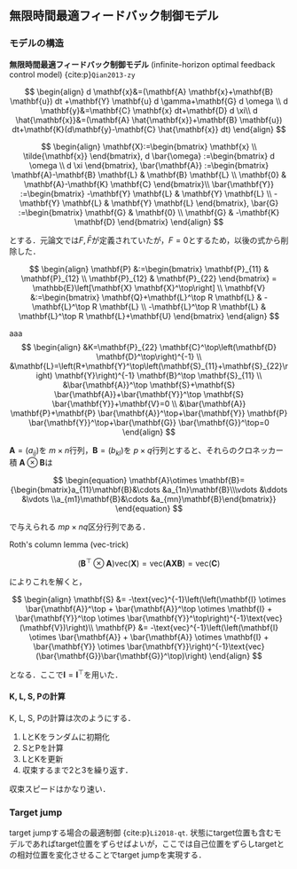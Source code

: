 ## 無限時間最適フィードバック制御モデル
### モデルの構造
**無限時間最適フィードバック制御モデル** (infinite-horizon optimal feedback control model) {cite:p}`Qian2013-zy`

$$
\begin{align}
d \mathbf{x}&=(\mathbf{A} \mathbf{x}+\mathbf{B} \mathbf{u}) dt +\mathbf{Y} \mathbf{u} d \gamma+\mathbf{G} d \omega \\
d \mathbf{y}&=\mathbf{C} \mathbf{x} dt+\mathbf{D} d \xi\\
d \hat{\mathbf{x}}&=(\mathbf{A} \hat{\mathbf{x}}+\mathbf{B} \mathbf{u}) dt+\mathbf{K}(d\mathbf{y}-\mathbf{C} \hat{\mathbf{x}} dt)
\end{align}
$$

$$
\begin{align}
\mathbf{X}:=\begin{bmatrix}
\mathbf{x} \\
\tilde{\mathbf{x}}
\end{bmatrix}, d \bar{\omega} :=\begin{bmatrix}
d \omega \\
d \xi
\end{bmatrix}, \bar{\mathbf{A}} :=\begin{bmatrix}
\mathbf{A}-\mathbf{B} \mathbf{L} & \mathbf{B} \mathbf{L} \\
\mathbf{0} & \mathbf{A}-\mathbf{K} \mathbf{C}
\end{bmatrix}\\
\bar{\mathbf{Y}} :=\begin{bmatrix}
-\mathbf{Y} \mathbf{L} & \mathbf{Y} \mathbf{L} \\
-\mathbf{Y} \mathbf{L} & \mathbf{Y} \mathbf{L}
\end{bmatrix}, \bar{G} :=\begin{bmatrix}
\mathbf{G} & \mathbf{0} \\
\mathbf{G} & -\mathbf{K} \mathbf{D}
\end{bmatrix}
\end{align}
$$

とする．元論文では$F, \bar{F}$が定義されていたが，$F=0$とするため，以後の式から削除した．

$$
\begin{align}
\mathbf{P} &:=\begin{bmatrix}
\mathbf{P}_{11} & \mathbf{P}_{12} \\
\mathbf{P}_{12} & \mathbf{P}_{22}
\end{bmatrix} = \mathbb{E}\left[\mathbf{X} \mathbf{X}^\top\right] \\
\mathbf{V} &:=\begin{bmatrix}
\mathbf{Q}+\mathbf{L}^\top R \mathbf{L} & -\mathbf{L}^\top R \mathbf{L} \\
-\mathbf{L}^\top R \mathbf{L} & \mathbf{L}^\top R \mathbf{L}+\mathbf{U}
\end{bmatrix}
\end{align}
$$

aaa
$$
\begin{align}
&K=\mathbf{P}_{22} \mathbf{C}^\top\left(\mathbf{D} \mathbf{D}^\top\right)^{-1} \\
&\mathbf{L}=\left(R+\mathbf{Y}^\top\left(\mathbf{S}_{11}+\mathbf{S}_{22}\right) \mathbf{Y}\right)^{-1} \mathbf{B}^\top \mathbf{S}_{11} \\
&\bar{\mathbf{A}}^\top \mathbf{S}+\mathbf{S} \bar{\mathbf{A}}+\bar{\mathbf{Y}}^\top \mathbf{S} \bar{\mathbf{Y}}+\mathbf{V}=0 \\
&\bar{\mathbf{A}} \mathbf{P}+\mathbf{P} \bar{\mathbf{A}}^\top+\bar{\mathbf{Y}} \mathbf{P} \bar{\mathbf{Y}}^\top+\bar{\mathbf{G}} \bar{\mathbf{G}}^\top=0
\end{align}
$$


$\mathbf{A} = (a_{ij})$を $m \times n$行列，$\mathbf{B} = (b_{kl})$を $p \times q$行列とすると、それらのクロネッカー積 $\mathbf{A} \otimes \mathbf{B}$は

$$
\begin{equation}
\mathbf{A}\otimes \mathbf{B}={\begin{bmatrix}a_{11}\mathbf{B}&\cdots &a_{1n}\mathbf{B}\\\vdots &\ddots &\vdots \\a_{m1}\mathbf{B}&\cdots &a_{mn}\mathbf{B}\end{bmatrix}}
\end{equation}
$$

で与えられる $mp \times nq$区分行列である．

Roth's column lemma (vec-trick) 

$$
\begin{equation}
(\mathbf{B}^\top \otimes \mathbf{A})\text{vec}(\mathbf{X}) = \text{vec}(\mathbf{A}\mathbf{X}\mathbf{B})=\text{vec}(\mathbf{C})
\end{equation}
$$

によりこれを解くと，

$$
\begin{align}
\mathbf{S} &= -\text{vec}^{-1}\left(\left(\mathbf{I} \otimes \bar{\mathbf{A}}^\top + \bar{\mathbf{A}}^\top \otimes \mathbf{I} + \bar{\mathbf{Y}}^\top \otimes \bar{\mathbf{Y}}^\top\right)^{-1}\text{vec}(\mathbf{V})\right)\\
\mathbf{P} &= -\text{vec}^{-1}\left(\left(\mathbf{I} \otimes \bar{\mathbf{A}} + \bar{\mathbf{A}} \otimes \mathbf{I} + \bar{\mathbf{Y}} \otimes \bar{\mathbf{Y}}\right)^{-1}\text{vec}(\bar{\mathbf{G}}\bar{\mathbf{G}}^\top)\right)
\end{align}
$$

となる．ここで$\mathbf{I}=\mathbf{I}^\top$を用いた．

#### K, L, S, Pの計算
K, L, S, Pの計算は次のようにする．
1. LとKをランダムに初期化
1. SとPを計算
1. LとKを更新
1. 収束するまで2と3を繰り返す．

収束スピードはかなり速い．

### Target jump

target jumpする場合の最適制御 {cite:p}`Li2018-qt`. 状態にtarget位置も含むモデルであればtarget位置をずらせばよいが，ここでは自己位置をずらしtargetとの相対位置を変化させることでtarget jumpを実現する．